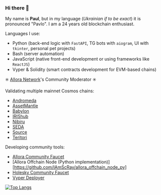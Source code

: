 ### Hi there 👋

My name is **Paul**, but in my language (*Ukrainian if to be exact*) it is pronounced "Pavlo". I am a 24 years old blockchain enthusiast.

Languages I use:
- Python (back-end logic with `FastAPI`, TG bots with `aiogram`, UI with `tkinter`, personal pet projects)
- Bash (server automation)
- JavaScript (native front-end development or using frameworks like `ReactJS`)
- Vyper & Solidity (smart contracts development for EVM-based chains)

✳️ [Allora Network](https://allora.network)'s Community Moderator ✳️

Validating multiple mainnet Cosmos chains:
- [Andromeda](https://andromeda.explorers.guru/validator/andrvaloper1c5w4a3h9y7asl2dwgrcv526g2nlvsrpssj4tmv)
- [AssetMantle](https://atomscan.com/assetmantle/validators/mantlevaloper1c5w4a3h9y7asl2dwgrcv526g2nlvsrpsly5wmy)
- [Babylon](https://babylon.explorers.guru/validator/bbnvaloper1vyf8pqdtv0e2n05fjagy7qwvnqcr8w3s7lr637)
- [IRIShub](https://ping.pub/iris/staking/iva16fww2helkjrpaqlhvp0tetxccxwwq3uum8nyr7)
- [Nibiru](https://nibiru.explorers.guru/validator/nibivaloper1c5w4a3h9y7asl2dwgrcv526g2nlvsrpslppaz4)
- [SEDA](https://seda.explorers.guru/validator/sedavaloper19f25y64qez3y7egeccrs7pgfhderlr964yvhr4)
- [Source](https://source.explorers.guru/validator/sourcevaloper19f25y64qez3y7egeccrs7pgfhderlr96w386s3)
- [Teritori](https://teritori.explorers.guru/validator/torivaloper1c5w4a3h9y7asl2dwgrcv526g2nlvsrpsxelfkx)

Developing community tools:
- [Allora Community Faucet](https://allora-faucet.iamscray.dev)
- [Allora Offchain Node (Python implementation)][https://github.com/IAmScRay/allora_offchain_node_py]
- [Holesky Community Faucet](https://holesky-faucet.iamscray.dev)
- [Vyper Deployer](https://github.com/IAmScRay/vyper_deployer)

[![Top Langs](https://github-readme-stats.vercel.app/api/top-langs/?username=IAmScRay)](https://github.com/IAmScRay/)
